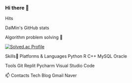 ### Hi there 👋

<!--
**jsdysw/jsdysw** is a ✨ _special_ ✨ repository because its `README.md` (this file) appears on your GitHub profile.

Here are some ideas to get you started:

- 🔭 I’m currently working on ...
- 🌱 I’m currently learning ...
- 👯 I’m looking to collaborate on ...
- 🤔 I’m looking for help with ...
- 💬 Ask me about ...
- 📫 How to reach me: ...
- 😄 Pronouns: ...
- ⚡ Fun fact: ...
-->
Hits

DalMin's GitHub stats

Algorithm problem solving 🌱 

[![Solved.ac Profile](http://mazassumnida.wtf/api/v2/generate_badge?boj=o_okind)](https://solved.ac/o_okind/)


Skills👏
Platforms & Languages
Python R C++ MySQL Oracle

Tools
Git Replit Pycharm Visual Studio Code

📫 Contacts
Tech Blog Gmail Naver
